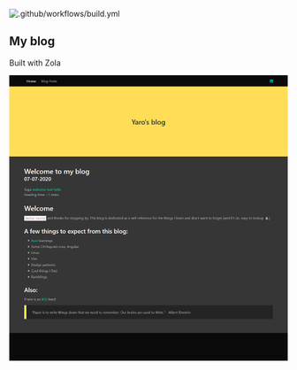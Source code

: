 ![.github/workflows/build.yml](https://github.com/YaroBear/blog/workflows/.github/workflows/build.yml/badge.svg)

## My blog

Built with Zola

![Example Post](https://raw.githubusercontent.com/YaroBear/blog/master/yaros_blog.png)
